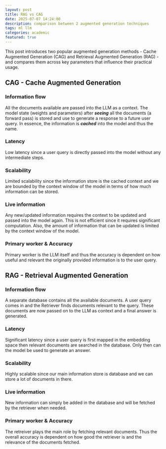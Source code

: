 ```yaml
---
layout: post
title: RAG vs CAG
date: 2025-07-07 14:24:00
description: comparison between 2 augmented generation techniques
tags: ml llm
categories: academic
featured: true
---
```


This post introduces two popular augmented generation methods - Cache Augmented Generation (CAG) and Retrieval Augmented Generation (RAG) - and compares them across key parameters that influence their practical usage.

## CAG - Cache Augmented Generation
### Information flow 
All the documents available are passed into the LLM as a context. The model state (weights and parameters) after ***seeing*** all the documents (a forward pass) is stored and use to generate a response to a future user query. In essence, the information is ***cached*** into the model and thus the name.

### Latency
Low latency since a user query is directly passed into the model without any intermediate steps.

### Scalability 
Limited scalability since the information store is the cached context and we are bounded by the context window of the model in terms of how much information can be stored.

### Live information
Any new/updated information requires the context to be updated and passed into the model again. This is not efficient since it requires significant computation. Also, the amount of information that can be updated is limited by the context window of the model.

### Primary worker & Accuracy 
Primary worker is the LLM itself and thus the accuracy is dependent on how useful and relevant the originally provided information is to the user query.

## RAG - Retrieval Augmented Generation
### Information flow
A separate database contains all the available documents. A user query comes in and the Retriever finds documents relevant to the query. These documents are now passed on to the LLM as context and a final answer is generated.

### Latency 
Significant latency since a user query is first mapped in the embedding space then relevant documents are searched in the database. Only then can the model be used to generate an answer. 

### Scalability 
Highly scalable since our main information store is database and we can store a lot of documents in there.

### Live information 
New information can simply be added in the database and will be fetched by the retriever when needed.

### Primary worker & Accuracy 
The retreiver plays the main role by fetching relevant documents. Thus the overall accuracy is dependent on how good the retriever is and the relevance of the documents fetched.
